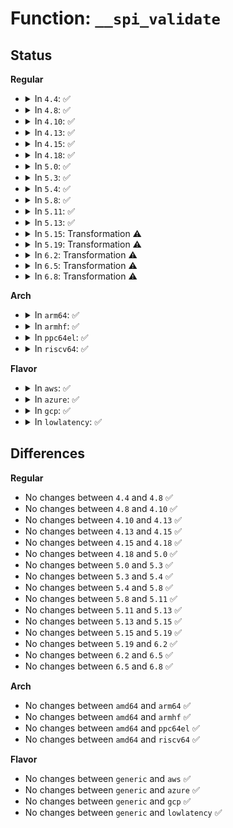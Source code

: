 # Function: <code>__spi_validate</code>

## Status
<b>Regular</b>
<ul>
<li>
<details>
<summary>In <code>4.4</code>: ✅</summary>

```c
int __spi_validate(struct spi_device *spi, struct spi_message *message);
```

**Collision:** Unique Static

**Inline:** No

**Transformation:** False

**Instances:**

```
In drivers/spi/spi.c (ffffffff815e4ea0)
Location: drivers/spi/spi.c:2100
Inline: False
Direct callers:
  - drivers/spi/spi.c:spi_async
  - drivers/spi/spi.c:spi_async_locked
  - drivers/spi/spi.c:__spi_sync
```
**Symbols:**

```
ffffffff815e4ea0-ffffffff815e5100: __spi_validate (STB_LOCAL)
```
</details>
</li>
<li>
<details>
<summary>In <code>4.8</code>: ✅</summary>

```c
int __spi_validate(struct spi_device *spi, struct spi_message *message);
```

**Collision:** Unique Static

**Inline:** No

**Transformation:** False

**Instances:**

```
In drivers/spi/spi.c (ffffffff81642970)
Location: drivers/spi/spi.c:2521
Inline: False
Direct callers:
  - drivers/spi/spi.c:__spi_sync
  - drivers/spi/spi.c:spi_async_locked
  - drivers/spi/spi.c:spi_async
```
**Symbols:**

```
ffffffff81642970-ffffffff81642bdf: __spi_validate (STB_LOCAL)
```
</details>
</li>
<li>
<details>
<summary>In <code>4.10</code>: ✅</summary>

```c
int __spi_validate(struct spi_device *spi, struct spi_message *message);
```

**Collision:** Unique Static

**Inline:** No

**Transformation:** False

**Instances:**

```
In drivers/spi/spi.c (ffffffff81673a40)
Location: drivers/spi/spi.c:2548
Inline: False
Direct callers:
  - drivers/spi/spi.c:__spi_sync
  - drivers/spi/spi.c:spi_async_locked
  - drivers/spi/spi.c:spi_async
```
**Symbols:**

```
ffffffff81673a40-ffffffff81673caf: __spi_validate (STB_LOCAL)
```
</details>
</li>
<li>
<details>
<summary>In <code>4.13</code>: ✅</summary>

```c
int __spi_validate(struct spi_device *spi, struct spi_message *message);
```

**Collision:** Unique Static

**Inline:** No

**Transformation:** False

**Instances:**

```
In drivers/spi/spi.c (ffffffff816881c0)
Location: drivers/spi/spi.c:2712
Inline: False
Direct callers:
  - drivers/spi/spi.c:__spi_sync
  - drivers/spi/spi.c:spi_async_locked
  - drivers/spi/spi.c:spi_async
```
**Symbols:**

```
ffffffff816881c0-ffffffff81688428: __spi_validate (STB_LOCAL)
```
</details>
</li>
<li>
<details>
<summary>In <code>4.15</code>: ✅</summary>

```c
int __spi_validate(struct spi_device *spi, struct spi_message *message);
```

**Collision:** Unique Static

**Inline:** No

**Transformation:** False

**Instances:**

```
In drivers/spi/spi.c (ffffffff816f1ab0)
Location: drivers/spi/spi.c:2782
Inline: False
Direct callers:
  - drivers/spi/spi.c:__spi_sync
  - drivers/spi/spi.c:spi_async_locked
  - drivers/spi/spi.c:spi_async
```
**Symbols:**

```
ffffffff816f1ab0-ffffffff816f1d18: __spi_validate (STB_LOCAL)
```
</details>
</li>
<li>
<details>
<summary>In <code>4.18</code>: ✅</summary>

```c
int __spi_validate(struct spi_device *spi, struct spi_message *message);
```

**Collision:** Unique Static

**Inline:** No

**Transformation:** False

**Instances:**

```
In drivers/spi/spi.c (ffffffff8172e510)
Location: drivers/spi/spi.c:2832
Inline: False
Direct callers:
  - drivers/spi/spi.c:__spi_sync
  - drivers/spi/spi.c:spi_async_locked
  - drivers/spi/spi.c:spi_async
```
**Symbols:**

```
ffffffff8172e510-ffffffff8172e771: __spi_validate (STB_LOCAL)
```
</details>
</li>
<li>
<details>
<summary>In <code>5.0</code>: ✅</summary>

```c
int __spi_validate(struct spi_device *spi, struct spi_message *message);
```

**Collision:** Unique Static

**Inline:** No

**Transformation:** False

**Instances:**

```
In drivers/spi/spi.c (ffffffff81753180)
Location: drivers/spi/spi.c:2902
Inline: False
Direct callers:
  - drivers/spi/spi.c:__spi_sync
  - drivers/spi/spi.c:spi_async_locked
  - drivers/spi/spi.c:spi_async
```
**Symbols:**

```
ffffffff81753180-ffffffff817534a7: __spi_validate (STB_LOCAL)
```
</details>
</li>
<li>
<details>
<summary>In <code>5.3</code>: ✅</summary>

```c
int __spi_validate(struct spi_device *spi, struct spi_message *message);
```

**Collision:** Unique Static

**Inline:** No

**Transformation:** False

**Instances:**

```
In drivers/spi/spi.c (ffffffff81790c40)
Location: drivers/spi/spi.c:3126
Inline: False
Direct callers:
  - drivers/spi/spi.c:__spi_sync
  - drivers/spi/spi.c:spi_async_locked
  - drivers/spi/spi.c:spi_async
```
**Symbols:**

```
ffffffff81790c40-ffffffff81790f6d: __spi_validate (STB_LOCAL)
```
</details>
</li>
<li>
<details>
<summary>In <code>5.4</code>: ✅</summary>

```c
int __spi_validate(struct spi_device *spi, struct spi_message *message);
```

**Collision:** Unique Static

**Inline:** No

**Transformation:** False

**Instances:**

```
In drivers/spi/spi.c (ffffffff817b4830)
Location: drivers/spi/spi.c:3130
Inline: False
Direct callers:
  - drivers/spi/spi.c:__spi_sync
  - drivers/spi/spi.c:spi_async_locked
  - drivers/spi/spi.c:spi_async
```
**Symbols:**

```
ffffffff817b4830-ffffffff817b4b5d: __spi_validate (STB_LOCAL)
```
</details>
</li>
<li>
<details>
<summary>In <code>5.8</code>: ✅</summary>

```c
int __spi_validate(struct spi_device *spi, struct spi_message *message);
```

**Collision:** Unique Static

**Inline:** No

**Transformation:** False

**Instances:**

```
In drivers/spi/spi.c (ffffffff81879d40)
Location: drivers/spi/spi.c:3412
Inline: False
Direct callers:
  - drivers/spi/spi.c:__spi_sync
  - drivers/spi/spi.c:__spi_sync
  - drivers/spi/spi.c:spi_async
```
**Symbols:**

```
ffffffff81879d40-ffffffff8187a08c: __spi_validate (STB_LOCAL)
```
</details>
</li>
<li>
<details>
<summary>In <code>5.11</code>: ✅</summary>

```c
int __spi_validate(struct spi_device *spi, struct spi_message *message);
```

**Collision:** Unique Static

**Inline:** No

**Transformation:** False

**Instances:**

```
In drivers/spi/spi.c (ffffffff818886d0)
Location: drivers/spi/spi.c:3508
Inline: False
Direct callers:
  - drivers/spi/spi.c:__spi_sync
  - drivers/spi/spi.c:__spi_sync
  - drivers/spi/spi.c:spi_async
```
**Symbols:**

```
ffffffff818886d0-ffffffff81888a1c: __spi_validate (STB_LOCAL)
```
</details>
</li>
<li>
<details>
<summary>In <code>5.13</code>: ✅</summary>

```c
int __spi_validate(struct spi_device *spi, struct spi_message *message);
```

**Collision:** Unique Static

**Inline:** No

**Transformation:** False

**Instances:**

```
In drivers/spi/spi.c (ffffffff8186b2c0)
Location: drivers/spi/spi.c:3551
Inline: False
Direct callers:
  - drivers/spi/spi.c:__spi_sync
  - drivers/spi/spi.c:__spi_sync
  - drivers/spi/spi.c:spi_async
```
**Symbols:**

```
ffffffff8186b2c0-ffffffff8186b61d: __spi_validate (STB_LOCAL)
```
</details>
</li>
<li>
<details>
<summary>In <code>5.15</code>: Transformation ⚠️</summary>

```c
int __spi_validate(struct spi_device *spi, struct spi_message *message);
```

**Collision:** Unique Static

**Inline:** No

**Transformation:** True

**Instances:**

```
In drivers/spi/spi.c (0)
Location: drivers/spi/spi.c:3609
Inline: False
Direct callers:
  - drivers/spi/spi.c:__spi_sync
  - drivers/spi/spi.c:__spi_sync
  - drivers/spi/spi.c:spi_async
```
**Symbols:**

```
ffffffff818fa460-ffffffff818fa7c6: __spi_validate (STB_LOCAL)
ffffffff81d0f98a-ffffffff81d0f9b1: __spi_validate.cold (STB_LOCAL)
```
</details>
</li>
<li>
<details>
<summary>In <code>5.19</code>: Transformation ⚠️</summary>

```c
int __spi_validate(struct spi_device *spi, struct spi_message *message);
```

**Collision:** Unique Static

**Inline:** No

**Transformation:** True

**Instances:**

```
In drivers/spi/spi.c (0)
Location: drivers/spi/spi.c:3608
Inline: False
Direct callers:
  - drivers/spi/spi.c:__spi_sync
  - drivers/spi/spi.c:__spi_sync
  - drivers/spi/spi.c:spi_async
```
**Symbols:**

```
ffffffff81a4bd90-ffffffff81a4c0d4: __spi_validate (STB_LOCAL)
ffffffff81eda6b2-ffffffff81eda6d9: __spi_validate.cold (STB_LOCAL)
```
</details>
</li>
<li>
<details>
<summary>In <code>6.2</code>: Transformation ⚠️</summary>

```c
int __spi_validate(struct spi_device *spi, struct spi_message *message);
```

**Collision:** Unique Static

**Inline:** No

**Transformation:** True

**Instances:**

```
In drivers/spi/spi.c (0)
Location: drivers/spi/spi.c:3836
Inline: False
Direct callers:
  - drivers/spi/spi.c:__spi_sync
  - drivers/spi/spi.c:__spi_sync
  - drivers/spi/spi.c:spi_async
```
**Symbols:**

```
ffffffff81bd6490-ffffffff81bd67b4: __spi_validate (STB_LOCAL)
ffffffff8209d229-ffffffff8209d250: __spi_validate.cold (STB_LOCAL)
```
</details>
</li>
<li>
<details>
<summary>In <code>6.5</code>: Transformation ⚠️</summary>

```c
int __spi_validate(struct spi_device *spi, struct spi_message *message);
```

**Collision:** Unique Static

**Inline:** No

**Transformation:** True

**Instances:**

```
In drivers/spi/spi.c (0)
Location: drivers/spi/spi.c:3891
Inline: False
Direct callers:
  - drivers/spi/spi.c:__spi_sync
  - drivers/spi/spi.c:__spi_sync
  - drivers/spi/spi.c:spi_async
```
**Symbols:**

```
ffffffff81c2b1c0-ffffffff81c2b503: __spi_validate (STB_LOCAL)
ffffffff8211df47-ffffffff8211df66: __spi_validate.cold (STB_LOCAL)
```
</details>
</li>
<li>
<details>
<summary>In <code>6.8</code>: Transformation ⚠️</summary>

```c
int __spi_validate(struct spi_device *spi, struct spi_message *message);
```

**Collision:** Unique Static

**Inline:** No

**Transformation:** True

**Instances:**

```
In drivers/spi/spi.c (0)
Location: drivers/spi/spi.c:4057
Inline: False
Direct callers:
  - drivers/spi/spi.c:__spi_sync
  - drivers/spi/spi.c:__spi_sync
  - drivers/spi/spi.c:spi_async
```
**Symbols:**

```
ffffffff81cdda10-ffffffff81cddd86: __spi_validate (STB_LOCAL)
ffffffff821ff4e5-ffffffff821ff504: __spi_validate.cold (STB_LOCAL)
```
</details>
</li>
</ul>
<b>Arch</b>
<ul>
<li>
<details>
<summary>In <code>arm64</code>: ✅</summary>

```c
int __spi_validate(struct spi_device *spi, struct spi_message *message);
```

**Collision:** Unique Static

**Inline:** No

**Transformation:** False

**Instances:**

```
In drivers/spi/spi.c (ffff8000109c4ad8)
Location: drivers/spi/spi.c:3130
Inline: False
Direct callers:
  - drivers/spi/spi.c:__spi_sync
  - drivers/spi/spi.c:spi_async_locked
  - drivers/spi/spi.c:spi_async
```
**Symbols:**

```
ffff8000109c4ad8-ffff8000109c4e0c: __spi_validate (STB_LOCAL)
```
</details>
</li>
<li>
<details>
<summary>In <code>armhf</code>: ✅</summary>

```c
int __spi_validate(struct spi_device *spi, struct spi_message *message);
```

**Collision:** Unique Static

**Inline:** No

**Transformation:** False

**Instances:**

```
In drivers/spi/spi.c (c0ab1ae4)
Location: drivers/spi/spi.c:3130
Inline: False
Direct callers:
  - drivers/spi/spi.c:__spi_sync
  - drivers/spi/spi.c:spi_async_locked
  - drivers/spi/spi.c:spi_async
```
**Symbols:**

```
c0ab1ae4-c0ab1e54: __spi_validate (STB_LOCAL)
```
</details>
</li>
<li>
<details>
<summary>In <code>ppc64el</code>: ✅</summary>

```c
int __spi_validate(struct spi_device *spi, struct spi_message *message);
```

**Collision:** Unique Static

**Inline:** No

**Transformation:** False

**Instances:**

```
In drivers/spi/spi.c (c000000000a894c0)
Location: drivers/spi/spi.c:3130
Inline: False
Direct callers:
  - drivers/spi/spi.c:__spi_sync
  - drivers/spi/spi.c:spi_async_locked
  - drivers/spi/spi.c:spi_async
```
**Symbols:**

```
c000000000a894c0-c000000000a89904: __spi_validate (STB_LOCAL)
```
</details>
</li>
<li>
<details>
<summary>In <code>riscv64</code>: ✅</summary>

```c
int __spi_validate(struct spi_device *spi, struct spi_message *message);
```

**Collision:** Unique Static

**Inline:** No

**Transformation:** False

**Instances:**

```
In drivers/spi/spi.c (ffffffe000616f56)
Location: drivers/spi/spi.c:3130
Inline: False
Direct callers:
  - drivers/spi/spi.c:__spi_sync
  - drivers/spi/spi.c:spi_async_locked
  - drivers/spi/spi.c:spi_async
```
**Symbols:**

```
ffffffe000616f56-ffffffe0006171e8: __spi_validate (STB_LOCAL)
```
</details>
</li>
</ul>
<b>Flavor</b>
<ul>
<li>
<details>
<summary>In <code>aws</code>: ✅</summary>

```c
int __spi_validate(struct spi_device *spi, struct spi_message *message);
```

**Collision:** Unique Static

**Inline:** No

**Transformation:** False

**Instances:**

```
In drivers/spi/spi.c (ffffffff81779310)
Location: drivers/spi/spi.c:3130
Inline: False
Direct callers:
  - drivers/spi/spi.c:__spi_sync
  - drivers/spi/spi.c:spi_async_locked
  - drivers/spi/spi.c:spi_async
```
**Symbols:**

```
ffffffff81779310-ffffffff8177963d: __spi_validate (STB_LOCAL)
```
</details>
</li>
<li>
<details>
<summary>In <code>azure</code>: ✅</summary>

```c
int __spi_validate(struct spi_device *spi, struct spi_message *message);
```

**Collision:** Unique Static

**Inline:** No

**Transformation:** False

**Instances:**

```
In drivers/spi/spi.c (ffffffff817590c0)
Location: drivers/spi/spi.c:3130
Inline: False
Direct callers:
  - drivers/spi/spi.c:__spi_sync
  - drivers/spi/spi.c:spi_async_locked
  - drivers/spi/spi.c:spi_async
```
**Symbols:**

```
ffffffff817590c0-ffffffff817593ed: __spi_validate (STB_LOCAL)
```
</details>
</li>
<li>
<details>
<summary>In <code>gcp</code>: ✅</summary>

```c
int __spi_validate(struct spi_device *spi, struct spi_message *message);
```

**Collision:** Unique Static

**Inline:** No

**Transformation:** False

**Instances:**

```
In drivers/spi/spi.c (ffffffff817a96b0)
Location: drivers/spi/spi.c:3130
Inline: False
Direct callers:
  - drivers/spi/spi.c:__spi_sync
  - drivers/spi/spi.c:spi_async_locked
  - drivers/spi/spi.c:spi_async
```
**Symbols:**

```
ffffffff817a96b0-ffffffff817a99dd: __spi_validate (STB_LOCAL)
```
</details>
</li>
<li>
<details>
<summary>In <code>lowlatency</code>: ✅</summary>

```c
int __spi_validate(struct spi_device *spi, struct spi_message *message);
```

**Collision:** Unique Static

**Inline:** No

**Transformation:** False

**Instances:**

```
In drivers/spi/spi.c (ffffffff817c3540)
Location: drivers/spi/spi.c:3130
Inline: False
Direct callers:
  - drivers/spi/spi.c:__spi_sync
  - drivers/spi/spi.c:spi_async_locked
  - drivers/spi/spi.c:spi_async
```
**Symbols:**

```
ffffffff817c3540-ffffffff817c386d: __spi_validate (STB_LOCAL)
```
</details>
</li>
</ul>

## Differences
<b>Regular</b>
<ul>
<li>
No changes between <code>4.4</code> and <code>4.8</code> ✅
</li>
<li>
No changes between <code>4.8</code> and <code>4.10</code> ✅
</li>
<li>
No changes between <code>4.10</code> and <code>4.13</code> ✅
</li>
<li>
No changes between <code>4.13</code> and <code>4.15</code> ✅
</li>
<li>
No changes between <code>4.15</code> and <code>4.18</code> ✅
</li>
<li>
No changes between <code>4.18</code> and <code>5.0</code> ✅
</li>
<li>
No changes between <code>5.0</code> and <code>5.3</code> ✅
</li>
<li>
No changes between <code>5.3</code> and <code>5.4</code> ✅
</li>
<li>
No changes between <code>5.4</code> and <code>5.8</code> ✅
</li>
<li>
No changes between <code>5.8</code> and <code>5.11</code> ✅
</li>
<li>
No changes between <code>5.11</code> and <code>5.13</code> ✅
</li>
<li>
No changes between <code>5.13</code> and <code>5.15</code> ✅
</li>
<li>
No changes between <code>5.15</code> and <code>5.19</code> ✅
</li>
<li>
No changes between <code>5.19</code> and <code>6.2</code> ✅
</li>
<li>
No changes between <code>6.2</code> and <code>6.5</code> ✅
</li>
<li>
No changes between <code>6.5</code> and <code>6.8</code> ✅
</li>
</ul>
<b>Arch</b>
<ul>
<li>
No changes between <code>amd64</code> and <code>arm64</code> ✅
</li>
<li>
No changes between <code>amd64</code> and <code>armhf</code> ✅
</li>
<li>
No changes between <code>amd64</code> and <code>ppc64el</code> ✅
</li>
<li>
No changes between <code>amd64</code> and <code>riscv64</code> ✅
</li>
</ul>
<b>Flavor</b>
<ul>
<li>
No changes between <code>generic</code> and <code>aws</code> ✅
</li>
<li>
No changes between <code>generic</code> and <code>azure</code> ✅
</li>
<li>
No changes between <code>generic</code> and <code>gcp</code> ✅
</li>
<li>
No changes between <code>generic</code> and <code>lowlatency</code> ✅
</li>
</ul>

